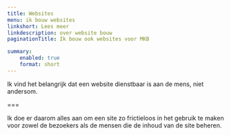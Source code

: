 ```yaml
---
title: Websites
menu: ik bouw websites
linkshort: Lees meer
linkdescription: over website bouw
paginationTitle: Ik bouw ook websites voor MKB

summary:
    enabled: true
    format: short
---
```


Ik vind het belangrijk dat een website dienstbaar is aan de mens, niet andersom.

===

Ik doe er daarom alles aan om een site zo frictieloos in het gebruik te maken voor zowel de bezoekers als de mensen die de inhoud van de site beheren.